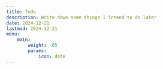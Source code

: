 ```yaml
---
title: Todo
description: Write down some things I intend to do later
date: 2024-12-21
lastmod: 2024-12-21
menu:
    main: 
        weight: -65
        params:
            icon: date
---
```

